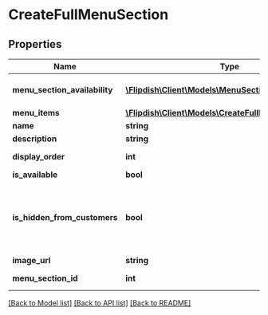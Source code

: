 # CreateFullMenuSection

## Properties
Name | Type | Description | Notes
------------ | ------------- | ------------- | -------------
**menu_section_availability** | [**\Flipdish\\Client\Models\MenuSectionAvailability**](MenuSectionAvailability.md) | Menu section availability | [optional] 
**menu_items** | [**\Flipdish\\Client\Models\CreateFullMenuSectionItem[]**](CreateFullMenuSectionItem.md) | Menu items | [optional] 
**name** | **string** | Name | [optional] 
**description** | **string** | Description | [optional] 
**display_order** | **int** | Display order | [optional] 
**is_available** | **bool** | Is available | [optional] 
**is_hidden_from_customers** | **bool** | Is hidden from customer. Perhaps when the item is out of stock. | [optional] 
**image_url** | **string** | Image url | [optional] 
**menu_section_id** | **int** | Menu Section Id | [optional] 

[[Back to Model list]](../README.md#documentation-for-models) [[Back to API list]](../README.md#documentation-for-api-endpoints) [[Back to README]](../README.md)


